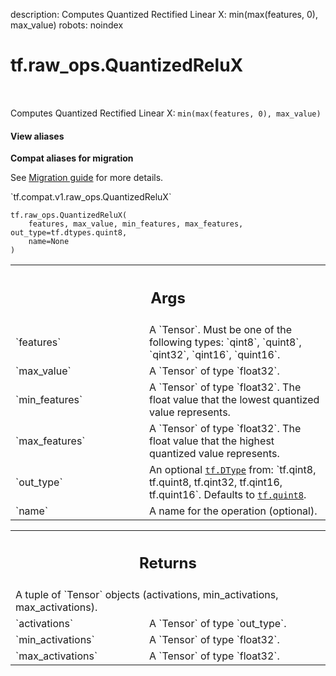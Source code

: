 description: Computes Quantized Rectified Linear X: min(max(features, 0), max_value)
robots: noindex

# tf.raw_ops.QuantizedReluX

<!-- Insert buttons and diff -->

<table class="tfo-notebook-buttons tfo-api nocontent" align="left">

</table>



Computes Quantized Rectified Linear X: `min(max(features, 0), max_value)`

<section class="expandable">
  <h4 class="showalways">View aliases</h4>
  <p>
<b>Compat aliases for migration</b>
<p>See
<a href="https://www.tensorflow.org/guide/migrate">Migration guide</a> for
more details.</p>
<p>`tf.compat.v1.raw_ops.QuantizedReluX`</p>
</p>
</section>

<pre class="devsite-click-to-copy prettyprint lang-py tfo-signature-link">
<code>tf.raw_ops.QuantizedReluX(
    features, max_value, min_features, max_features, out_type=tf.dtypes.quint8,
    name=None
)
</code></pre>



<!-- Placeholder for "Used in" -->


<!-- Tabular view -->
 <table class="responsive fixed orange">
<colgroup><col width="214px"><col></colgroup>
<tr><th colspan="2"><h2 class="add-link">Args</h2></th></tr>

<tr>
<td>
`features`
</td>
<td>
A `Tensor`. Must be one of the following types: `qint8`, `quint8`, `qint32`, `qint16`, `quint16`.
</td>
</tr><tr>
<td>
`max_value`
</td>
<td>
A `Tensor` of type `float32`.
</td>
</tr><tr>
<td>
`min_features`
</td>
<td>
A `Tensor` of type `float32`.
The float value that the lowest quantized value represents.
</td>
</tr><tr>
<td>
`max_features`
</td>
<td>
A `Tensor` of type `float32`.
The float value that the highest quantized value represents.
</td>
</tr><tr>
<td>
`out_type`
</td>
<td>
An optional <a href="../../tf/dtypes/DType.md"><code>tf.DType</code></a> from: `tf.qint8, tf.quint8, tf.qint32, tf.qint16, tf.quint16`. Defaults to <a href="../../tf.md#quint8"><code>tf.quint8</code></a>.
</td>
</tr><tr>
<td>
`name`
</td>
<td>
A name for the operation (optional).
</td>
</tr>
</table>



<!-- Tabular view -->
 <table class="responsive fixed orange">
<colgroup><col width="214px"><col></colgroup>
<tr><th colspan="2"><h2 class="add-link">Returns</h2></th></tr>
<tr class="alt">
<td colspan="2">
A tuple of `Tensor` objects (activations, min_activations, max_activations).
</td>
</tr>
<tr>
<td>
`activations`
</td>
<td>
A `Tensor` of type `out_type`.
</td>
</tr><tr>
<td>
`min_activations`
</td>
<td>
A `Tensor` of type `float32`.
</td>
</tr><tr>
<td>
`max_activations`
</td>
<td>
A `Tensor` of type `float32`.
</td>
</tr>
</table>

